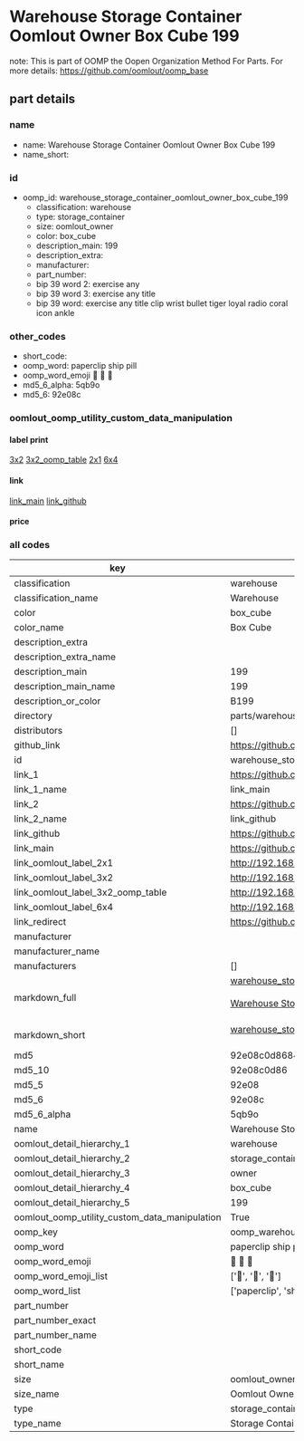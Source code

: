 # Warehouse Storage Container Oomlout Owner Box Cube 199  

note: This is part of OOMP the Oopen Organization Method For Parts. For more details: https://github.com/oomlout/oomp_base

##  part details
  







### name
* name: Warehouse Storage Container Oomlout Owner Box Cube 199
* name_short: 
### id
* oomp_id: warehouse_storage_container_oomlout_owner_box_cube_199
  * classification: warehouse
  * type: storage_container
  * size: oomlout_owner
  * color: box_cube
  * description_main: 199
  * description_extra: 
  * manufacturer: 
  * part_number: 
  * bip 39 word 2: exercise any
  * bip 39 word 3: exercise any title
  * bip 39 word: exercise any title clip wrist bullet tiger loyal radio coral icon ankle

### other_codes
* short_code: 
* oomp_word: paperclip ship pill
* oomp_word_emoji :paperclip: :ship: :pill:
* md5_6_alpha: 5qb9o
* md5_6: 92e08c






### oomlout_oomp_utility_custom_data_manipulation
#### label print
[3x2](http://192.168.1.245:1112/?label=oomp%205qb9o)
[3x2_oomp_table](http://192.168.1.108:1112/?label=oomp%205qb9o)
[2x1](http://192.168.1.242:1112/?label=oomp%205qb9o)
[6x4](http://192.168.1.55:1112/?label=oomp%205qb9o)    

#### link

[link_main](https://github.com/oomlout/oomlout_oomp_version_1_messy/tree/main/parts/warehouse_storage_container_oomlout_owner_box_cube_199) [link_github](https://github.com/oomlout/oomlout_oomp_version_1_messy/tree/main/parts/warehouse_storage_container_oomlout_owner_box_cube_199)                             

#### price







### all codes 
| key | value |  
| --- | --- |  
| classification | warehouse |  
| classification_name | Warehouse |  
| color | box_cube |  
| color_name | Box Cube |  
| description_extra |  |  
| description_extra_name |  |  
| description_main | 199 |  
| description_main_name | 199 |  
| description_or_color | B199 |  
| directory | parts/warehouse_storage_container_oomlout_owner_box_cube_199 |  
| distributors | [] |  
| github_link | https://github.com/oomlout/oomlout_oomp_part_src/tree/main/parts/warehouse_storage_container_oomlout_owner_box_cube_199 |  
| id | warehouse_storage_container_oomlout_owner_box_cube_199 |  
| link_1 | https://github.com/oomlout/oomlout_oomp_version_1_messy/tree/main/parts/warehouse_storage_container_oomlout_owner_box_cube_199 |  
| link_1_name | link_main |  
| link_2 | https://github.com/oomlout/oomlout_oomp_version_1_messy/tree/main/parts/warehouse_storage_container_oomlout_owner_box_cube_199 |  
| link_2_name | link_github |  
| link_github | https://github.com/oomlout/oomlout_oomp_version_1_messy/tree/main/parts/warehouse_storage_container_oomlout_owner_box_cube_199 |  
| link_main | https://github.com/oomlout/oomlout_oomp_version_1_messy/tree/main/parts/warehouse_storage_container_oomlout_owner_box_cube_199 |  
| link_oomlout_label_2x1 | http://192.168.1.242:1112/?label=oomp%205qb9o |  
| link_oomlout_label_3x2 | http://192.168.1.245:1112/?label=oomp%205qb9o |  
| link_oomlout_label_3x2_oomp_table | http://192.168.1.108:1112/?label=oomp%205qb9o |  
| link_oomlout_label_6x4 | http://192.168.1.55:1112/?label=oomp%205qb9o |  
| link_redirect | https://github.com/oomlout/oomlout_oomp_version_1_messy/tree/main/parts/warehouse_storage_container_oomlout_owner_box_cube_199 |  
| manufacturer |  |  
| manufacturer_name |  |  
| manufacturers | [] |  
| markdown_full | [warehouse_storage_container_oomlout_owner_box_cube_199](none)<br>[](none)<br>[Warehouse Storage Container Oomlout Owner Box Cube 199](none)<br><br> |  
| markdown_short | [warehouse_storage_container_oomlout_owner_box_cube_199](none)<br><br> |  
| md5 | 92e08c0d86849c3c78ff32b5c5c28a7a |  
| md5_10 | 92e08c0d86 |  
| md5_5 | 92e08 |  
| md5_6 | 92e08c |  
| md5_6_alpha | 5qb9o |  
| name | Warehouse Storage Container Oomlout Owner Box Cube 199 |  
| oomlout_detail_hierarchy_1 | warehouse |  
| oomlout_detail_hierarchy_2 | storage_container |  
| oomlout_detail_hierarchy_3 | owner |  
| oomlout_detail_hierarchy_4 | box_cube |  
| oomlout_detail_hierarchy_5 | 199 |  
| oomlout_oomp_utility_custom_data_manipulation | True |  
| oomp_key | oomp_warehouse_storage_container_oomlout_owner_box_cube_199 |  
| oomp_word | paperclip ship pill |  
| oomp_word_emoji | :paperclip: :ship: :pill: |  
| oomp_word_emoji_list | [':paperclip:', ':ship:', ':pill:'] |  
| oomp_word_list | ['paperclip', 'ship', 'pill'] |  
| part_number |  |  
| part_number_exact |  |  
| part_number_name |  |  
| short_code |  |  
| short_name |  |  
| size | oomlout_owner |  
| size_name | Oomlout Owner |  
| type | storage_container |  
| type_name | Storage Container |  
